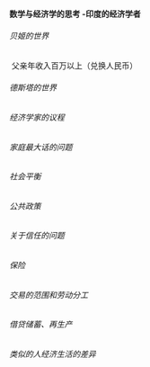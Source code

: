 #### 数学与经济学的思考 -印度的经济学者

###### 贝姬的世界

​		父亲年收入百万以上（兑换人民币）



###### 德斯塔的世界





###### 经济学家的议程







###### 家庭最大话的问题







###### 社会平衡







###### 公共政策



###### 关于信任的问题







###### 保险







###### 交易的范围和劳动分工







###### 借贷储蓄、再生产





###### 类似的人经济生活的差异